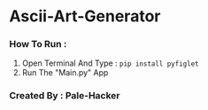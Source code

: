 # Ascii-Art-Generator

### How To Run :
1. Open Terminal And Type : `pip install pyfiglet` 
2. Run The "Main.py" App

### Created By : Pale-Hacker
